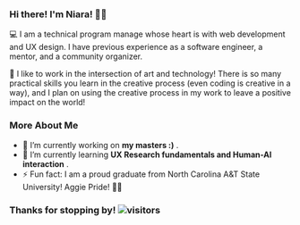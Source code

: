 ### Hi there! I'm Niara! 👋🏾

<!--
**ninibean/ninibean** is a ✨ _special_ ✨ repository because its `README.md` (this file) appears on your GitHub profile.

Here are some ideas to get you started:

- 🔭 I’m currently working on ...
- 🌱 I’m currently learning ...
- 👯 I’m looking to collaborate on ...
- 🤔 I’m looking for help with ...
- 💬 Ask me about ...
- 📫 How to reach me: ...
- 😄 Pronouns: ...
- ⚡ Fun fact: ...
-->

💻 I am a technical program manage whose heart is with web development and UX design. I have previous experience as a software engineer, a mentor, and a community organizer.

🎨 I like to work in the intersection of art and technology! There is so many practical skills you learn in the creative process (even coding is creative in a way), and I plan on using the creative process in my work to leave a positive impact on the world!

### More About Me
- 🔭 I’m currently working on **my masters :)** .
- 🌱 I’m currently learning **UX Research fundamentals and Human-AI interaction** .
- ⚡ Fun fact: I am a proud graduate from North Carolina A&T State University! Aggie Pride! 💙💛

### Thanks for stopping by! ![visitors](https://visitor-badge.glitch.me/badge?page_id=${ninibean}.${ninibean})
